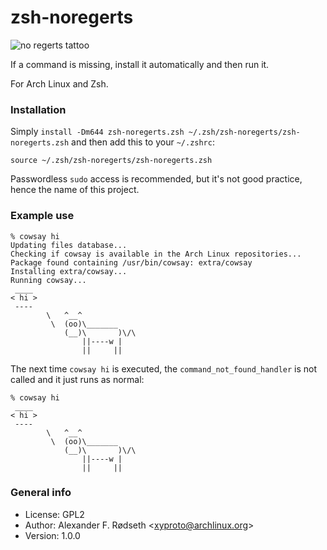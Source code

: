 # zsh-noregerts

<img alt="no regerts tattoo" src="https://www.drduplechain.com/content/uploads/2019/07/no-regerts-tattoo-1.jpg.webp">

If a command is missing, install it automatically and then run it.

For Arch Linux and Zsh.

### Installation

Simply `install -Dm644 zsh-noregerts.zsh ~/.zsh/zsh-noregerts/zsh-noregerts.zsh` and then add this to your `~/.zshrc`:

    source ~/.zsh/zsh-noregerts/zsh-noregerts.zsh

Passwordless `sudo` access is recommended, but it's not good practice, hence the name of this project.

### Example use

```
% cowsay hi
Updating files database...
Checking if cowsay is available in the Arch Linux repositories...
Package found containing /usr/bin/cowsay: extra/cowsay
Installing extra/cowsay...
Running cowsay...
 ____
< hi >
 ----
        \   ^__^
         \  (oo)\_______
            (__)\       )\/\
                ||----w |
                ||     ||
```

The next time `cowsay hi` is executed, the `command_not_found_handler` is not called and it just runs as normal:

```
% cowsay hi
 ____
< hi >
 ----
        \   ^__^
         \  (oo)\_______
            (__)\       )\/\
                ||----w |
                ||     ||
```

### General info

* License: GPL2
* Author: Alexander F. Rødseth &lt;xyproto@archlinux.org&gt;
* Version: 1.0.0
